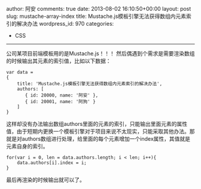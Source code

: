 author: 阿安
comments: true
date: 2013-08-02 16:10:50+00:00
layout: post
slug: mustache-array-index
title: Mustache.js模板引擎无法获得数组内元素索引的解决办法
wordpress_id: 970
categories:
- CSS
---

公司某项目前端模板用的是Mustache.js！！！ 然后偶遇到个需求是需要渲染数组的时候输出其元素的索引值，比如以下数据：

    var data = 
    {
        title: 'Mustache.js模板引擎无法获得数组内元素索引的解决办法',
        authors: [
           { id: 20000, name: '阿安' },
           { id: 20001, name: '阿狗' }
        ]
    }
    
这样却没有办法输出数组authors里面的元素的索引，只能输出里面元素的属性值，由于短期内更换一个模板引擎对于项目来说不太现实，只能采取其他办法。那就是对authors数组进行处理，给里面的每个元素增加一个index属性，其值就是元素自身的索引。

    for(var i = 0, len = data.authors.length; i < len; i++){
        data.authors[i].index = i;
    }

最后再渲染的时候输出就可以了。